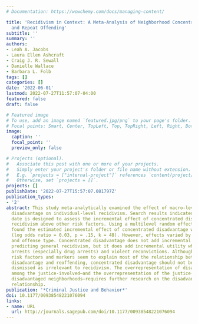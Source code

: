 ```yaml
---
# Documentation: https://wowchemy.com/docs/managing-content/

title: 'Recidivism in Context: A Meta-Analysis of Neighborhood Concentrated Disadvantage
  and Repeat Offending'
subtitle: ''
summary: ''
authors:
- Leah A. Jacobs
- Laura Ellen Ashcraft
- Craig J. R. Sewall
- Danielle Wallace
- Barbara L. Folb
tags: []
categories: []
date: '2022-06-01'
lastmod: 2022-07-27T11:57:07-04:00
featured: false
draft: false

# Featured image
# To use, add an image named `featured.jpg/png` to your page's folder.
# Focal points: Smart, Center, TopLeft, Top, TopRight, Left, Right, BottomLeft, Bottom, BottomRight.
image:
  caption: ''
  focal_point: ''
  preview_only: false

# Projects (optional).
#   Associate this post with one or more of your projects.
#   Simply enter your project's folder or file name without extension.
#   E.g. `projects = ["internal-project"]` references `content/project/deep-learning/index.md`.
#   Otherwise, set `projects = []`.
projects: []
publishDate: '2022-07-27T15:57:07.081797Z'
publication_types:
- '2'
abstract: This study meta-analytically examined the effect of macro-level concentrated
  disadvantage on individual-level recidivism. Search results indicated research to
  date is designed to assess the incremental effect of concentrated disadvantage on
  recidivism above other risk factors. Using a multilevel random effects model, we
  found the estimated incremental effect of concentrated disadvantage was nonsignificant
  (log odds ratio = 0.03, p = .15, k = 48). However, effects varied by recidivism
  and offense type. Concentrated disadvantage does not add incremental utility when
  predicting general recidivism, but it does add incremental utility when assessing
  arrests (especially drug arrests) and violent reconvictions. Although individual-level
  risk factors and markers seem to explain most of the relationship between concentrated
  disadvantage and reoffending, concentrated disadvantage should not be summarily
  dismissed as irrelevant to recidivism. The overrepresentation of disadvantaged neighborhoods
  among the justice-involved—and the overrepresentation of the justice-involved in
  disadvantaged neighborhoods—requires further research on the disadvantage–recidivism
  relationship.
publication: '*Criminal Justice and Behavior*'
doi: 10.1177/00938548221076094
links:
- name: URL
  url: http://journals.sagepub.com/doi/10.1177/00938548221076094
---
```

